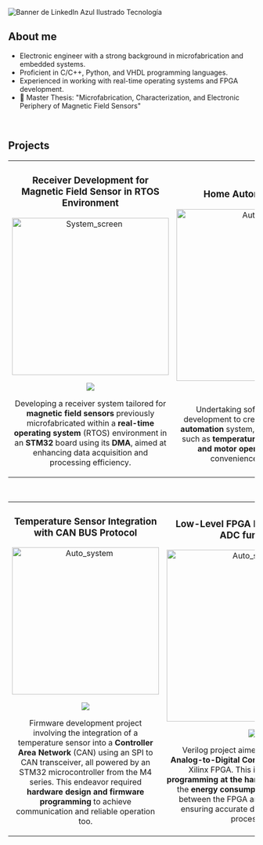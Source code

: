 <!--
**SorrentinoPablo/SorrentinoPablo** is a ✨ _special_ ✨ repository because its `README.md` (this file) appears on your GitHub profile.

Here are some ideas to get you started:

- 🔭 I’m currently working on ...
- 🌱 I’m currently learning ...
- 👯 I’m looking to collaborate on ...
- 🤔 I’m looking for help with ...
- 💬 Ask me about ...
- 📫 How to reach me: ...
- 😄 Pronouns: ...
- ⚡ Fun fact: ...

![Banner de LinkedIn  Azul Ilustrado Tecnología](https://github.com/SorrentinoPablo/SorrentinoPablo/assets/160888432/f54dc7ba-5251-4a5a-873b-3e491b8c687d)
-->
![Banner de LinkedIn  Azul Ilustrado Tecnología](https://github.com/SorrentinoPablo/SorrentinoPablo/assets/160888432/f54dc7ba-5251-4a5a-873b-3e491b8c687d)



## About me
- Electronic engineer with a strong background in microfabrication and embedded systems.
- Proficient in C/C++, Python, and VHDL programming languages.
- Experienced in working with real-time operating systems and FPGA development.
- 📗 Master Thesis: "Microfabrication, Characterization, and Electronic Periphery of Magnetic Field Sensors"
<br>

## Projects
<table>
<tr>
<td width="50%">
<h3 align="center">Receiver Development for Magnetic Field Sensor in RTOS Environment</h3>
<div align="center">
<a href="https://github.com/SorrentinoPablo/MTJ_Project" target="_blank"><img src="https://github.com/SorrentinoPablo/SorrentinoPablo/assets/160888432/a5457b91-5898-4bbd-b866-fb0ed3148030" width="320" alt="System_screen"></a>
<p>
<a href="https://github.com/SorrentinoPablo/MTJ_Project" target="_blank">
<img src="https://img.shields.io/badge/CÓDIGO-ff9?style=for-the-badge&logo=github&logoColor=black">
</a>
</p>
<p> Developing a receiver system tailored for <strong>magnetic field sensors</strong> previously microfabricated within a <strong>real-time operating system</strong> (RTOS) environment in an <strong>STM32</strong> board using its <strong>DMA</strong>, aimed at enhancing data acquisition and processing efficiency. </p>
</div>
                                                                                   
</td>
<td width="50%">
<br>
<h3 align="center">Home Automation System</h3>
<div align="center">                                       
<a href="https://github.com/SorrentinoPablo/HAS_Project" target="_blank"><img src="https://github.com/SorrentinoPablo/SorrentinoPablo/assets/160888432/26c454ad-5a7e-4d27-bc2b-814b24b87d3d" width="350" alt="Auto_system"></a>
<br>
<p>
<a href="https://github.com/SorrentinoPablo/HAS_Project" target="_blank">
<img src="https://img.shields.io/badge/C%C3%93DIGO-80ffaa?style=for-the-badge&logo=github&logoColor=black">
</a>
</p>
</p>Undertaking software and <strong>firmware</strong> development to create an integrated <strong>home automation</strong> system, featuring functionalities such as <strong>temperature sensing, LED control, and motor operation</strong> for enhanced convenience and efficiency.</p>
</div>                                                             
</table>                                                                                 
</div>
<br>

<table>
<tr>
<td width="50%">
<h3 align="center">Temperature Sensor Integration with CAN BUS Protocol</h3>
<div align="center">
<a href="https://github.com/SorrentinoPablo/T-CAN_Project" target="_blank"><img src="https://github.com/SorrentinoPablo/SorrentinoPablo/assets/160888432/2ea994fe-bef0-4c8d-bd16-98730cb65234" width="300" alt="Auto_system"></a>
<p>
<a href="https://github.com/SorrentinoPablo/T-CAN_Project" target="_blank">
<img src="https://img.shields.io/badge/CÓDIGO-ff9?style=for-the-badge&logo=github&logoColor=black">
</a>
</p>
<p>Firmware development project involving the integration of a temperature sensor into a <strong>Controller Area Network</strong> (CAN) using an SPI to CAN transceiver, all powered by an STM32 microcontroller from the M4 series. This endeavor required <strong>hardware design and firmware programming</strong> to achieve communication and reliable operation too.</p>
</div>                                                                              
</td>       

<td width="50%">
<h3 align="center">Low-Level FPGA Programming for ADC functions</h3>
<div align="center">
<a href="https://github.com/SorrentinoPablo/FPGA_ADC_Project" target="_blank"><img src="https://github.com/SorrentinoPablo/SorrentinoPablo/assets/160888432/24db5f43-cbad-4143-a0cb-3038b2ab7065" width="350" alt="Auto_system"></a>
<p>
<a href="https://github.com/SorrentinoPablo/FPGA_ADC_Project" target="_blank">
<img src="https://img.shields.io/badge/C%C3%93DIGO-cfaae0?style=for-the-badge&logo=github&logoColor=black">
</a>
</p>
<p> Verilog project aimed at integrating an <strong>Analog-to-Digital Converter</strong> (ADC) with an Xilinx FPGA. This involved intricate <strong>programming at the hardware level</strong> to reduce the <strong>energy consumption</strong> and integration between the FPGA and a potentiometer, ensuring accurate data acquisition and processing. </p>
</div>
                                                                                
</td>  
</table>                                                                                 
</div>
<br>
